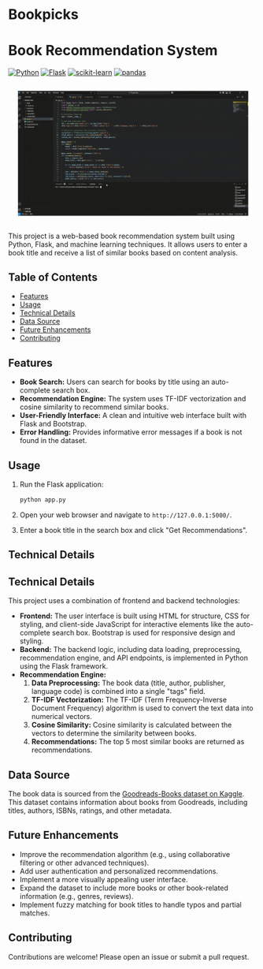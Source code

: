 # Bookpicks
# Book Recommendation System

[![Python](https://img.shields.io/badge/python-3.9+-blue.svg)](https://www.python.org/downloads/)
[![Flask](https://img.shields.io/badge/flask-2.x+-green)](https://flask.palletsprojects.com/)
[![scikit-learn](https://img.shields.io/badge/scikit--learn-1.x+-orange)](https://scikit-learn.org/stable/)
[![pandas](https://img.shields.io/badge/pandas-1.x+-blueviolet)](https://pandas.pydata.org/)

![Demo of the Book Recommendation App](https://github.com/Mounapriya/Bookpicks/blob/main/Img.gif)

This project is a web-based book recommendation system built using Python, Flask, and machine learning techniques. It allows users to enter a book title and receive a list of similar books based on content analysis.

## Table of Contents

-   [Features](#features)
-   [Usage](#usage)
-   [Technical Details](#technical-details)
-   [Data Source](#data-source)
-   [Future Enhancements](#future-enhancements)
-   [Contributing](#contributing)


## Features

*   **Book Search:** Users can search for books by title using an auto-complete search box.
*   **Recommendation Engine:** The system uses TF-IDF vectorization and cosine similarity to recommend similar books.
*   **User-Friendly Interface:** A clean and intuitive web interface built with Flask and Bootstrap.
*   **Error Handling:** Provides informative error messages if a book is not found in the dataset.

## Usage

1.  Run the Flask application:

    ```bash
    python app.py
    ```

2.  Open your web browser and navigate to `http://127.0.0.1:5000/`.
3.  Enter a book title in the search box and click "Get Recommendations".

## Technical Details
## Technical Details

This project uses a combination of frontend and backend technologies:

*   **Frontend:** The user interface is built using HTML for structure, CSS for styling, and client-side JavaScript for interactive elements like the auto-complete search box. Bootstrap is used for responsive design and styling.
*   **Backend:** The backend logic, including data loading, preprocessing, recommendation engine, and API endpoints, is implemented in Python using the Flask framework.
*   **Recommendation Engine:**
    1.  **Data Preprocessing:** The book data (title, author, publisher, language code) is combined into a single "tags" field.
    2.  **TF-IDF Vectorization:** The TF-IDF (Term Frequency-Inverse Document Frequency) algorithm is used to convert the text data into numerical vectors.
    3.  **Cosine Similarity:** Cosine similarity is calculated between the vectors to determine the similarity between books.
    4.  **Recommendations:** The top 5 most similar books are returned as recommendations.

## Data Source

The book data is sourced from the [Goodreads-Books dataset on Kaggle](https://www.kaggle.com/datasets/jealousleopard/goodreadsbooks). This dataset contains information about books from Goodreads, including titles, authors, ISBNs, ratings, and other metadata.

## Future Enhancements

*   Improve the recommendation algorithm (e.g., using collaborative filtering or other advanced techniques).
*   Add user authentication and personalized recommendations.
*   Implement a more visually appealing user interface.
*   Expand the dataset to include more books or other book-related information (e.g., genres, reviews).
*   Implement fuzzy matching for book titles to handle typos and partial matches.

## Contributing

Contributions are welcome! Please open an issue or submit a pull request.

